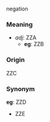 negation
### Meaning
+ _adj_: ZZA
    + __eg__: ZZB

### Origin

ZZC

### Synonym

__eg__: ZZD

+ ZZE


